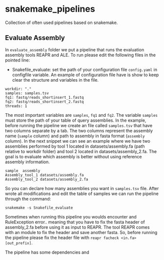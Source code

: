 # snakemake_pipelines

Collection of often used pipelines based on snakemake.

## Evaluate Assembly

In `evaluate_assembly` folder we put a pipeline that runs the evaluation assembly tools REAPR and ALE. To run please edit the following files in the pointed line:

- Snakefile_evaluate: set the path of your configuration file `config.yaml` in configfile variable. An example of configuration file have is show to keep clear the structure and variables in the file.

```{yaml}
workdir: "."
samples: samples.tsv
fq1: fastq/reads_shortinsert_1.fastq
fq2: fastq/reads_shortinsert_2.fastq
threads: 1
```

The most important variables are `samples`, `fq1` and `fq2`. The variable `samples` must store the path of your table of query assemblies. In the example, before running the pipeline we create an file called `samples.tsv` that have two columns separate by a tab. The two columns represent the assembly name (`sample` column) and path to assembly in fasta format (`assembly` column). In the next snippet we can see an example where we have two assemblies performed by tool 1 located in datasets/assembly.fa (path relative to workdir folder) and tool 2 located in datasets/assembly_2.fa. The goal is to evaluate which assembly is better without using reference assembly information.

```
sample	assembly
Assembly_tool_1	datasets/assembly.fa
Assembly_tool_2	datasets/assembly_2.fa
```

So you can declare how many assemblies you want in `samples.tsv` file. After wrote all modifications and edit the table of samples we can run the pipeline through the command:

```
snakemake -s Snakefile_evaluate
```

Sometimes when running this pipeline you woulds encounter and RuleException error.. meaning that you have to fix the fasta header of assembly_2.fa before using it as input to REAPR. The tool REAPR comes with an module to fix the header and save another fasta. So, before running the pipeline please fix the header file with `reapr facheck <in.fa> [out_prefix]`. 

The pipeline has some dependencies and 
